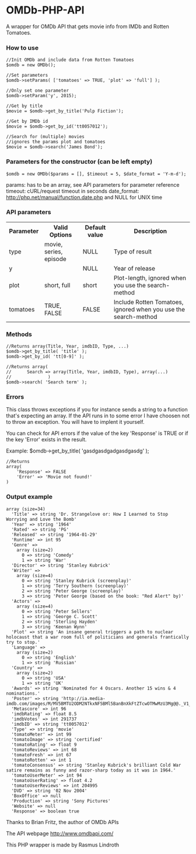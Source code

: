 # OMDb-PHP-API
A wrapper for OMDb API that gets movie info from IMDb and Rotten Tomatoes.

### How to use
    //Init OMDb and include data from Rotten Tomatoes
    $omdb = new OMDb();

    //Set parameters
    $omdb->setParams( ['tomatoes' => TRUE, 'plot' => 'full'] );

    //Only set one parameter
    $omdb->setParam('y', 2015);

    //Get by title
    $movie = $omdb->get_by_title('Pulp Fiction');

    //Get by IMDb id
    $movie = $omdb->get_by_id('tt0057012');

    //Search for (multiple) movies
    //ignores the params plot and tomatoes
    $movie = $omdb->search('James Bond');

### Parameters for the constructor (can be left empty)
    $omdb = new OMDb($params = [], $timeout = 5, $date_format = 'Y-m-d');

params: has to be an array, see API parameters for parameter reference
timeout: cURL/request timeout in seconds
date_format: http://php.net/manual/function.date.php and NULL for UNIX time

### API parameters
<table>
    <tr>
        <th>Parameter</th>
        <th>Valid Options</th>
        <th>Default value</th>
        <th>Description</th>
    </tr>
    <tr>
        <td>type</td>
        <td>movie, series, episode</td>
        <td>NULL</td>
        <td>Type of result</td>
    </tr>
    <tr>
        <td>y</td>
        <td></td>
        <td>NULL</td>
        <td>Year of release </td>
    </tr>
    <tr>
        <td>plot</td>
        <td>short, full</td>
        <td>short</td>
        <td>Plot-length, ignored when you use the search-method</td>
    </tr>
    <tr>
        <td>tomatoes</td>
        <td>TRUE, FALSE</td>
        <td>FALSE</td>
        <td>Include Rotten Tomatoes, ignored when you use the search-method</td>
    </tr>
</table>

### Methods
    //Returns array(Title, Year, imdbID, Type, ...)
    $omdb->get_by_title( 'title' );
    $omdb->get_by_id( 'tt[0-9]' );

    //Returns array(
    //      Search => array(Title, Year, imdbID, Type), array(...)
    //              )
    $omdb->search( 'Search term' );

### Errors
This class throws exceptions if you for instance sends a string to a function
that's expecting an array. If the API runs in to some error I have choosen not
to throw an exception. You will have to implent it yourself.

You can check for API errors if the value of the key 'Response' is TRUE or if
the key 'Error' exists in the result.

Example:
    $omdb->get_by_title( 'gasdgasdgadgasdgasdg' );

    //Returns
    array(
        'Response' => FALSE
        'Error' => 'Movie not found!'
    )

### Output example

    array (size=34)
      'Title' => string 'Dr. Strangelove or: How I Learned to Stop Worrying and Love the Bomb'
      'Year' => string '1964'
      'Rated' => string 'PG'
      'Released' => string '1964-01-29'
      'Runtime' => int 95
      'Genre' =>
        array (size=2)
          0 => string 'Comedy'
          1 => string 'War'
      'Director' => string 'Stanley Kubrick'
      'Writer' =>
        array (size=4)
          0 => string 'Stanley Kubrick (screenplay)'
          1 => string 'Terry Southern (screenplay)'
          2 => string 'Peter George (screenplay)'
          3 => string 'Peter George (based on the book: "Red Alert" by)'
      'Actors' =>
        array (size=4)
          0 => string 'Peter Sellers'
          1 => string 'George C. Scott'
          2 => string 'Sterling Hayden'
          3 => string 'Keenan Wynn'
      'Plot' => string 'An insane general triggers a path to nuclear holocaust that a war room full of politicians and generals frantically try to stop.'
      'Language' =>
        array (size=2)
          0 => string 'English'
          1 => string 'Russian'
      'Country' =>
        array (size=2)
          0 => string 'USA'
          1 => string 'UK'
      'Awards' => string 'Nominated for 4 Oscars. Another 15 wins & 4 nominations.'
      'Poster' => string 'http://ia.media-imdb.com/images/M/MV5BMTU2ODM2NTkxNF5BMl5BanBnXkFtZTcwOTMwMzU3Mg@@._V1_SX300.jpg'
      'Metascore' => int 96
      'imdbRating' => float 8.5
      'imdbVotes' => int 291737
      'imdbID' => string 'tt0057012'
      'Type' => string 'movie'
      'tomatoMeter' => int 99
      'tomatoImage' => string 'certified'
      'tomatoRating' => float 9
      'tomatoReviews' => int 68
      'tomatoFresh' => int 67
      'tomatoRotten' => int 1
      'tomatoConsensus' => string 'Stanley Kubrick's brilliant Cold War satire remains as funny and razor-sharp today as it was in 1964.'
      'tomatoUserMeter' => int 94
      'tomatoUserRating' => float 4.2
      'tomatoUserReviews' => int 204995
      'DVD' => string '02 Nov 2004'
      'BoxOffice' => null
      'Production' => string 'Sony Pictures'
      'Website' => null
      'Response' => boolean true

Thanks to Brian Fritz, the author of OMDb APIs

The API webpage
http://www.omdbapi.com/

This PHP wrapper is made by Rasmus Lindroth
